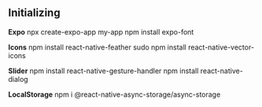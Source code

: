 ## Initializing

**Expo**
npx create-expo-app my-app
npm install expo-font

**Icons**
npm install react-native-feather
sudo npm install react-native-vector-icons

**Slider**
npm install react-native-gesture-handler
npm install react-native-dialog

**LocalStorage**
npm i @react-native-async-storage/async-storage
